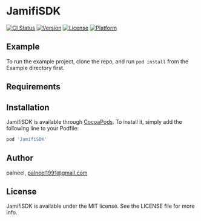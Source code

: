 # JamifiSDK

[![CI Status](http://img.shields.io/travis/palneel/JamifiSDK.svg?style=flat)](https://travis-ci.org/palneel/JamifiSDK)
[![Version](https://img.shields.io/cocoapods/v/JamifiSDK.svg?style=flat)](http://cocoapods.org/pods/JamifiSDK)
[![License](https://img.shields.io/cocoapods/l/JamifiSDK.svg?style=flat)](http://cocoapods.org/pods/JamifiSDK)
[![Platform](https://img.shields.io/cocoapods/p/JamifiSDK.svg?style=flat)](http://cocoapods.org/pods/JamifiSDK)

## Example

To run the example project, clone the repo, and run `pod install` from the Example directory first.

## Requirements

## Installation

JamifiSDK is available through [CocoaPods](http://cocoapods.org). To install
it, simply add the following line to your Podfile:

```ruby
pod 'JamifiSDK'
```

## Author

palneel, palneel1991@gmail.com

## License

JamifiSDK is available under the MIT license. See the LICENSE file for more info.
